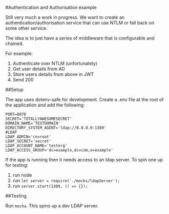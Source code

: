 #Authentication and Authorisation example

Still very much a work in progress. We want to create an authentication/authorisation service that can use NTLM or fall back on some other service.

The idea is to just have a series of middleware that is configurable and chained.

For example:

  1. Authenticate over NTLM (unfortunately)
  2. Get user details from AD
  3. Store users details from above in JWT
  4. Send 200

##Setup

The app uses dotenv-safe for development. Create a .env file at the root of the application and add the following:

```
PORT=8070
SECRET='TOTALLYAWESOMESECRET'
DOMAIN_NAME='TESTDOMAIN'
DIRECTORY_SYSTEM_AGENT='ldap://0.0.0.0:1389'
#LDAP
LDAP_ADMIN='cn=root'
LDAP_SECRET='secret'
LDAP_ACCOUNT_NAME='testorg'
LDAP_ACCESS_GROUP='dc=example,dc=com,o=example'
```

If the app is running then it needs access to an ldap server. To spin one up for testing:

  1. run node
  2. run ```let server = require('./mocks/ldapServer');```
  3. run ```server.start(1389, () => {});```

##Testing

Run ```mocha```. This spins up a dev LDAP server.
